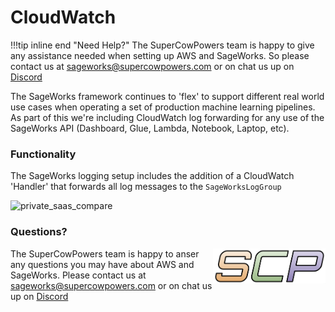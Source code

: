 # CloudWatch

!!!tip inline end "Need Help?"
    The SuperCowPowers team is happy to give any assistance needed when setting up AWS and SageWorks. So please contact us at [sageworks@supercowpowers.com](mailto:sageworks@supercowpowers.com) or on chat us up on [Discord](https://discord.gg/WHAJuz8sw8) 

The SageWorks framework continues to 'flex' to support different real world use cases when operating a set of production machine learning pipelines. As part of this we're including CloudWatch log forwarding for any use of the SageWorks API (Dashboard, Glue, Lambda, Notebook, Laptop, etc).


### Functionality
The SageWorks logging setup includes the addition of a CloudWatch 'Handler' that forwards all log messages to the `SageWorksLogGroup`

<img alt="private_saas_compare" src="https://github.com/user-attachments/assets/a7778232-08db-4950-952c-dd8de650bae8">
    
### Questions?
<img align="right" src="../../images/scp.png" width="180">

The SuperCowPowers team is happy to anser any questions you may have about AWS and SageWorks. Please contact us at [sageworks@supercowpowers.com](mailto:sageworks@supercowpowers.com) or on chat us up on [Discord](https://discord.gg/WHAJuz8sw8) 


